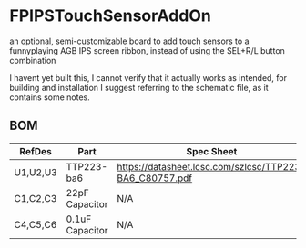 # FPIPSTouchSensorAddOn
an optional, semi-customizable board to add touch sensors to a funnyplaying AGB IPS screen ribbon, instead of using the SEL+R/L button combination

I havent yet built this, I cannot verify that it actually works as intended, for building and installation I suggest referring to the schematic file, as it contains some notes.

## BOM

| RefDes | Part | Spec Sheet |
|--------|-----|------------|
|U1,U2,U3|TTP223-ba6| https://datasheet.lcsc.com/szlcsc/TTP223-BA6_C80757.pdf |
|C1,C2,C3|22pF Capacitor| N/A |
|C4,C5,C6|0.1uF Capacitor| N/A |
